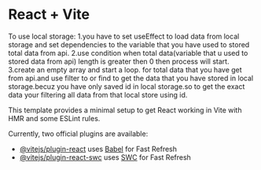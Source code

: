 # React + Vite

To use local storage:
1.you have to set useEffect to load data from local storage and set dependencies to the variable that you have used to stored total data from api.
2.use condition when total data(variable that u used to stored data from api) length is greater then 0 then process will start.
3.create an empty array and start a loop. for total data that you have get from api.and use filter to or find to get the data that you have stored in local storage.becuz you have only saved id in local storage.so to get the exact data your filtering all data from that local store using id.






















This template provides a minimal setup to get React working in Vite with HMR and some ESLint rules.

Currently, two official plugins are available:

- [@vitejs/plugin-react](https://github.com/vitejs/vite-plugin-react/blob/main/packages/plugin-react/README.md) uses [Babel](https://babeljs.io/) for Fast Refresh
- [@vitejs/plugin-react-swc](https://github.com/vitejs/vite-plugin-react-swc) uses [SWC](https://swc.rs/) for Fast Refresh
